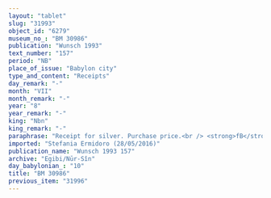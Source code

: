 ```yaml
---
layout: "tablet"
slug: "31993"
object_id: "6279"
museum_no_: "BM 30986"
publication: "Wunsch 1993"
text_number: "157"
period: "NB"
place_of_issue: "Babylon city"
type_and_content: "Receipts"
day_remark: "-"
month: "VII"
month_remark: "-"
year: "8"
year_remark: "-"
king: "Nbn"
king_remark: "-"
paraphrase: "Receipt for silver. Purchase price.<br /> <strong>fB</strong>, wife of <strong>C</strong>, pays 10 shekels of silver, the remainder of the purchase price, to <strong>A</strong>. What <strong>A</strong> sold to her is not specified in the document. This payment is to be kept separate from the promissory notes, the previous receipts and the expenditure that is written down in a tablet that belongs to her and her husband (<strong>C</strong>) and are owed (to them) by <strong>A</strong>&rsquo;s father (<strong>D</strong>). Further excluded are the 50 shekels of silver that <strong>A</strong> himself owes (to them), as well as the promissory notes (against him) that belong to <strong>C</strong>. Names of 2 witnesses and the scribe.<br /> &nbsp;<br /> <strong>A </strong>= Bēl-uballiṭ/&Scaron;āpik-zēri//Ile&rsquo;&rsquo;i-Marduk; <strong>fB</strong> = fIna-Esagila-ram&acirc;t, wife of <strong>C</strong>; <strong>C</strong> = Iddin-Marduk(/Iqī&scaron;āya//Nūr-S&icirc;n); <strong>D</strong> = &Scaron;āpik-zēri//Ile&rsquo;&rsquo;i-Marduk"
imported: "Stefania Ermidoro (28/05/2016)"
publication_name: "Wunsch 1993 157"
archive: "Egibi/Nūr-Sîn"
day_babylonian_: "10"
title: "BM 30986"
previous_item: "31996"
---
```

